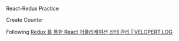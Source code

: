 React-Redux Practice

Create Counter

Following [Redux 를 통한 React 어플리케이션 상태 관리 | VELOPERT.LOG](https://velopert.com/3365)
